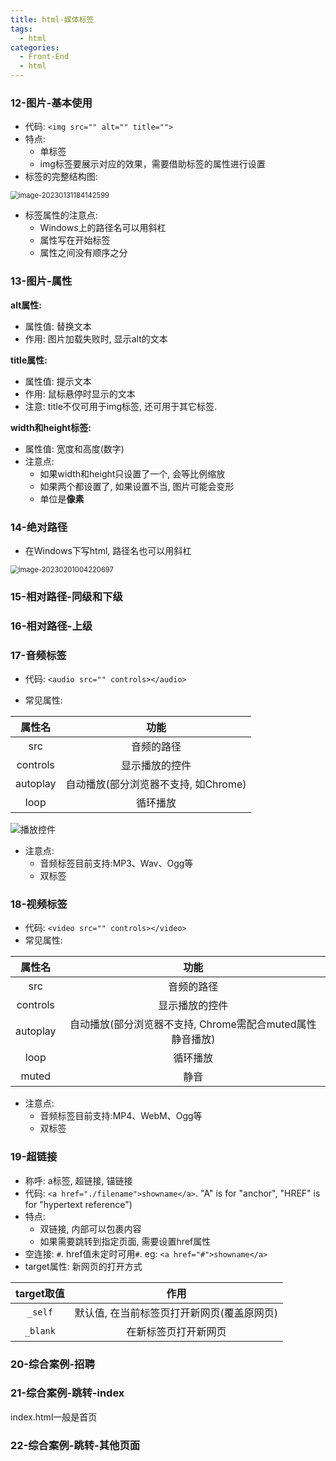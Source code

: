 ```yaml
---
title: html-媒体标签
tags:
  - html
categories:
  - Front-End
  - html
---
```

<!-- toc -->
### 12-图片-基本使用

- 代码: `<img src="" alt="" title="">`
- 特点: 
  - 单标签
  - img标签要展示对应的效果，需要借助标签的属性进行设置
- 标签的完整结构图:  

<img src="https://illyber-images.oss-cn-chengdu.aliyuncs.com/202301311841709.png" alt="image-20230131184142599" style="zoom:80%;" />

- 标签属性的注意点:
  - Windows上的路径名可以用斜杠
  - 属性写在开始标签
  - 属性之间没有顺序之分

### 13-图片-属性

**alt属性:**

- 属性值: 替换文本
- 作用: 图片加载失败时, 显示alt的文本

**title属性:**

- 属性值: 提示文本
- 作用: 鼠标悬停时显示的文本
- 注意: title不仅可用于img标签, 还可用于其它标签.

**width和height标签:**

- 属性值: 宽度和高度(数字)
- 注意点:
  - 如果width和height只设置了一个, 会等比例缩放
  - 如果两个都设置了, 如果设置不当, 图片可能会变形
  - 单位是**像素**

### 14-绝对路径

- 在Windows下写html, 路径名也可以用斜杠

<img src="https://illyber-images.oss-cn-chengdu.aliyuncs.com/202302010042797.png" alt="image-20230201004220697" style="zoom:80%;" />

### 15-相对路径-同级和下级

### 16-相对路径-上级

### 17-音频标签

- 代码: `<audio src="" controls></audio>`

- 常见属性:  

|  属性名  |                 功能                 |
| :------: | :----------------------------------: |
|   src    |              音频的路径              |
| controls |            显示播放的控件            |
| autoplay | 自动播放(部分浏览器不支持, 如Chrome) |
|   loop   |               循环播放               |

![播放控件](https://illyber-images.oss-cn-chengdu.aliyuncs.com/202302010110508.png)

- 注意点:  
  - 音频标签目前支持:MP3、Wav、Ogg等
  - 双标签

### 18-视频标签

- 代码: `<video src="" controls></video>`
- 常见属性:  

|  属性名  |                           功能                            |
| :------: | :-------------------------------------------------------: |
|   src    |                        音频的路径                         |
| controls |                      显示播放的控件                       |
| autoplay | 自动播放(部分浏览器不支持, Chrome需配合muted属性静音播放) |
|   loop   |                         循环播放                          |
|  muted   |                           静音                            |

- 注意点:  
  - 音频标签目前支持:MP4、WebM、Ogg等
  - 双标签

### 19-超链接

- 称呼: a标签, 超链接, 锚链接
- 代码: `<a href="./filename">showname</a>`. "A" is for "anchor", "HREF" is for "hypertext reference")
- 特点: 
  - 双链接, 内部可以包裹内容
  - 如果需要跳转到指定页面, 需要设置href属性
- 空连接: `#`. href值未定时可用`#`. eg: `<a href="#">showname</a>`
- target属性: 新网页的打开方式

| target取值 |                    作用                    |
| :--------: | :----------------------------------------: |
|  `_self`   | 默认值, 在当前标签页打开新网页(覆盖原网页) |
|  `_blank`  |            在新标签页打开新网页            |

### 20-综合案例-招聘

### 21-综合案例-跳转-index

index.html一般是首页

### 22-综合案例-跳转-其他页面